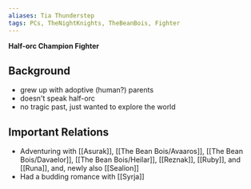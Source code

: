 ```yaml
---
aliases: Tia Thunderstep
tags: PCs, TheNightKnights, TheBeanBois, Fighter
---
```

**Half-orc Champion Fighter**


## Background
- grew up with adoptive (human?) parents
- doesn't speak half-orc
- no tragic past, just wanted to explore the world


## Important Relations

* Adventuring with [[Asurak]], [[The Bean Bois/Avaaros]], [[The Bean Bois/Davaelor]], [[The Bean Bois/Heilar]], [[Reznak]], [[Ruby]], and [[Runa]], and, newly also [[Sealion]]
* Had a budding romance with [[Syrja]] 

